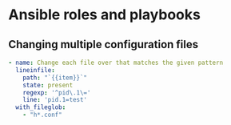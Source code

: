 # Ansible roles and playbooks
## Changing multiple configuration files

```yml
- name: Change each file over that matches the given pattern
  lineinfile:
    path: "`{{item}}`"
    state: present
    regexp: '^pid\.1\='
    line: 'pid.1=test'
  with_fileglob:
    - "h*.conf"
```
